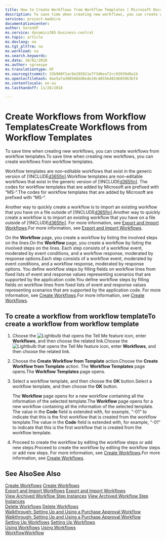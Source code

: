 ```yaml
---
title: How to Create Workflows from Workflow Templates | Microsoft Docs
description: To save time when creating new workflows, you can create workflows from workflow templates.
services: project-madeira
documentationcenter: 
author: SorenGP
ms.service: dynamics365-business-central
ms.topic: article
ms.devlang: na
ms.tgt_pltfrm: na
ms.workload: na
ms.search.keywords: 
ms.date: 10/01/2018
ms.author: sgroespe
ms.translationtype: HT
ms.sourcegitcommit: 33b900f1ac9e295921e7f3d6ea72cc93939d8a1b
ms.openlocfilehash: 0ae5a7a308568dd8ede10c485564824685963bf4
ms.contentlocale: en-au
ms.lasthandoff: 11/26/2018

---
```

# <a name="create-workflows-from-workflow-templates"></a><span data-ttu-id="d967c-103">Create Workflows from Workflow Templates</span><span class="sxs-lookup"><span data-stu-id="d967c-103">Create Workflows from Workflow Templates</span></span>
<span data-ttu-id="d967c-104">To save time when creating new workflows, you can create workflows from workflow templates.</span><span class="sxs-lookup"><span data-stu-id="d967c-104">To save time when creating new workflows, you can create workflows from workflow templates.</span></span>  

 <span data-ttu-id="d967c-105">Workflow templates are non-editable workflows that exist in the generic version of [!INCLUDE[d365fin](includes/d365fin_md.md)].</span><span class="sxs-lookup"><span data-stu-id="d967c-105">Workflow templates are non-editable workflows that exist in the generic version of [!INCLUDE[d365fin](includes/d365fin_md.md)].</span></span> <span data-ttu-id="d967c-106">The codes for workflow templates that are added by Microsoft are prefixed with “MS-“.</span><span class="sxs-lookup"><span data-stu-id="d967c-106">The codes for workflow templates that are added by Microsoft are prefixed with “MS-“.</span></span>  

 <span data-ttu-id="d967c-107">Another way to quickly create a workflow is to import an existing workflow that you have on a file outside of [!INCLUDE[d365fin](includes/d365fin_md.md)].</span><span class="sxs-lookup"><span data-stu-id="d967c-107">Another way to quickly create a workflow is to import an existing workflow that you have on a file outside of [!INCLUDE[d365fin](includes/d365fin_md.md)].</span></span> <span data-ttu-id="d967c-108">For more information, see [Export and Import Workflows](across-how-to-export-and-import-workflows.md).</span><span class="sxs-lookup"><span data-stu-id="d967c-108">For more information, see [Export and Import Workflows](across-how-to-export-and-import-workflows.md).</span></span>  

<span data-ttu-id="d967c-109">On the **Workflow** page, you create a workflow by listing the involved steps on the lines.</span><span class="sxs-lookup"><span data-stu-id="d967c-109">On the **Workflow** page, you create a workflow by listing the involved steps on the lines.</span></span> <span data-ttu-id="d967c-110">Each step consists of a workflow event, moderated by event conditions, and a workflow response, moderated by response options.</span><span class="sxs-lookup"><span data-stu-id="d967c-110">Each step consists of a workflow event, moderated by event conditions, and a workflow response, moderated by response options.</span></span> <span data-ttu-id="d967c-111">You define workflow steps by filling fields on workflow lines from fixed lists of event and response values representing scenarios that are supported by the application code.</span><span class="sxs-lookup"><span data-stu-id="d967c-111">You define workflow steps by filling fields on workflow lines from fixed lists of event and response values representing scenarios that are supported by the application code.</span></span> <span data-ttu-id="d967c-112">For more information, see [Create Workflows](across-how-to-create-workflows.md).</span><span class="sxs-lookup"><span data-stu-id="d967c-112">For more information, see [Create Workflows](across-how-to-create-workflows.md).</span></span>  

## <a name="to-create-a-workflow-from-workflow-template"></a><span data-ttu-id="d967c-113">To create a workflow from workflow template</span><span class="sxs-lookup"><span data-stu-id="d967c-113">To create a workflow from workflow template</span></span>  
1.  <span data-ttu-id="d967c-114">Choose the ![Lightbulb that opens the Tell Me feature](media/ui-search/search_small.png "Tell me what you want to do") icon, enter **Workflows**, and then choose the related link.</span><span class="sxs-lookup"><span data-stu-id="d967c-114">Choose the ![Lightbulb that opens the Tell Me feature](media/ui-search/search_small.png "Tell me what you want to do") icon, enter **Workflows**, and then choose the related link.</span></span>  
2.  <span data-ttu-id="d967c-115">Choose the **Create Workflow from Template** action.</span><span class="sxs-lookup"><span data-stu-id="d967c-115">Choose the **Create Workflow from Template** action.</span></span> <span data-ttu-id="d967c-116">The **Workflow Templates** page opens.</span><span class="sxs-lookup"><span data-stu-id="d967c-116">The **Workflow Templates** page opens.</span></span>  
3.  <span data-ttu-id="d967c-117">Select a workflow template, and then choose the **OK** button.</span><span class="sxs-lookup"><span data-stu-id="d967c-117">Select a workflow template, and then choose the **OK** button.</span></span>  

     <span data-ttu-id="d967c-118">The **Workflow** page opens for a new workflow containing all the information of the selected template.</span><span class="sxs-lookup"><span data-stu-id="d967c-118">The **Workflow** page opens for a new workflow containing all the information of the selected template.</span></span> <span data-ttu-id="d967c-119">The value in the **Code** field is extended with, for example, “-01” to indicate that this is the first workflow that is created from the workflow template.</span><span class="sxs-lookup"><span data-stu-id="d967c-119">The value in the **Code** field is extended with, for example, “-01” to indicate that this is the first workflow that is created from the workflow template.</span></span>  
4.  <span data-ttu-id="d967c-120">Proceed to create the workflow by editing the workflow steps or add new steps.</span><span class="sxs-lookup"><span data-stu-id="d967c-120">Proceed to create the workflow by editing the workflow steps or add new steps.</span></span> <span data-ttu-id="d967c-121">For more information, see [Create Workflows](across-how-to-create-workflows.md).</span><span class="sxs-lookup"><span data-stu-id="d967c-121">For more information, see [Create Workflows](across-how-to-create-workflows.md).</span></span>  

## <a name="see-also"></a><span data-ttu-id="d967c-122">See Also</span><span class="sxs-lookup"><span data-stu-id="d967c-122">See Also</span></span>  
 <span data-ttu-id="d967c-123">[Create Workflows](across-how-to-create-workflows.md) </span><span class="sxs-lookup"><span data-stu-id="d967c-123">[Create Workflows](across-how-to-create-workflows.md) </span></span>  
 <span data-ttu-id="d967c-124">[Export and Import Workflows](across-how-to-export-and-import-workflows.md) </span><span class="sxs-lookup"><span data-stu-id="d967c-124">[Export and Import Workflows](across-how-to-export-and-import-workflows.md) </span></span>  
 <span data-ttu-id="d967c-125">[View Archived Workflow Step Instances](across-how-to-view-archived-workflow-step-instances.md) </span><span class="sxs-lookup"><span data-stu-id="d967c-125">[View Archived Workflow Step Instances](across-how-to-view-archived-workflow-step-instances.md) </span></span>  
 <span data-ttu-id="d967c-126">[Delete Workflows](across-how-to-delete-workflows.md) </span><span class="sxs-lookup"><span data-stu-id="d967c-126">[Delete Workflows](across-how-to-delete-workflows.md) </span></span>  
 <span data-ttu-id="d967c-127">[Walkthrough: Setting Up and Using a Purchase Approval Workflow](walkthrough-setting-up-and-using-a-purchase-approval-workflow.md) </span><span class="sxs-lookup"><span data-stu-id="d967c-127">[Walkthrough: Setting Up and Using a Purchase Approval Workflow](walkthrough-setting-up-and-using-a-purchase-approval-workflow.md) </span></span>  
 <span data-ttu-id="d967c-128">[Setting Up Workflows](across-set-up-workflows.md) </span><span class="sxs-lookup"><span data-stu-id="d967c-128">[Setting Up Workflows](across-set-up-workflows.md) </span></span>  
 <span data-ttu-id="d967c-129">[Using Workflows](across-use-workflows.md) </span><span class="sxs-lookup"><span data-stu-id="d967c-129">[Using Workflows](across-use-workflows.md) </span></span>  
 [<span data-ttu-id="d967c-130">Workflow</span><span class="sxs-lookup"><span data-stu-id="d967c-130">Workflow</span></span>](across-workflow.md)   


